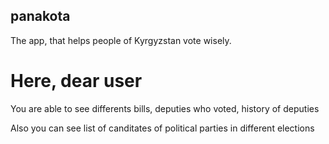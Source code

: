 ## panakota

The app, that helps people of Kyrgyzstan vote wisely. 

# Here, dear user
You are able to see differents bills, deputies who voted, history of deputies

Also you can see list of canditates of political parties in different elections

